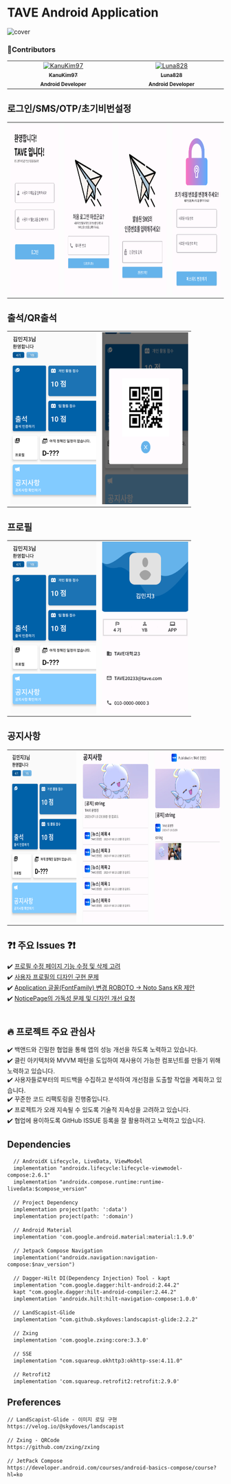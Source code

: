 # TAVE Android Application
![cover](https://github.com/Team-Crackdown/.github-private/assets/74421057/f903ba3a-b1c3-423e-a196-2f3f293111d5)

### 🙌Contributors
<table>
  <tbody>
    <tr>
      <td align="center" valign="top" width="14.28%">
        <a href="https://github.com/KanuKim97">
        <img src="https://avatars.githubusercontent.com/u/74421057?v=4" width="100px;" alt="KanuKim97"/>
        <br />
          <sub>
            <b>KanuKim97</b>
          </sub>
        </a>
        <br />
        <sub>
            <b>Android Developer</b>
        </sub>
        <br />
     </td>
     <td align="center" valign="top" width="14.28%">
       <a href="https://github.com/Luna828">
       <img src="https://avatars.githubusercontent.com/u/93186591?v=4" width="100px;" alt="Luna828"/>
       <br />
         <sub>
           <b>Luna828</b>
         </sub>
       </a>
       <br />
       <sub>
           <b>Android Developer</b>
       </sub>
       <br />
     </td>
    </tr>
  </tbody>
</table>

## 로그인/SMS/OTP/초기비번설정
<table>
  <tr>
    <td><img src="/imges/image.png" width="300" height="400" /></td>
    <td><img src="/imges/image-1.png" width="300" height="400" /></td>
    <td><img src="/imges/image-2.png" width="300" height="400" /></td>
    <td><img src="/imges/image-3.png" width="300" height="400"/></td>
  <tr>
</table>

## 출석/QR출석
<table>
  <tr>
    <td><img src="/imges/image-4.png" width="200" height="400" /></td>
    <td><img src="/imges/image-5.png" width="200" height="400" /></td>
  <tr>
</table>

## 프로필
<table>
  <tr>
    <td><img src="/imges/image-4.png" width="200" height="400" /></td>
    <td><img src="/imges/image-6.png" width="200" height="400" /></td>
  <tr>
</table>

## 공지사항
<table>
  <tr>
    <td><img src="/imges/image-4.png" width="200" height="400" /></td>
    <td><img src="/imges/image-7.png" width="200" height="400" /></td>
    <td><img src="/imges/image-8.png" width="200" height="400" /></td>
  <tr>
</table>

## :question::exclamation: 주요 Issues :question::exclamation:
:heavy_check_mark: [프로필 수정 페이지 기능 수정 및 삭제 고려](https://github.com/Team-Crackdown/TAVE-Android/issues/10)
</br>:heavy_check_mark: [사용자 프로필의 디자인 구현 문제](https://github.com/Team-Crackdown/TAVE-Android/issues/3)
</br>:heavy_check_mark: [Application 글꼴(FontFamily) 변경 ROBOTO -> Noto Sans KR 제안](https://github.com/Team-Crackdown/TAVE-Android/issues/5)
</br>:heavy_check_mark: [NoticePage의 가독성 문제 및 디자인 개선 요청](https://github.com/Team-Crackdown/TAVE-Android/issues/7)
</br>
</br>



## :fire: 프로젝트 주요 관심사
:heavy_check_mark: 백앤드와 긴밀한 협업을 통해 앱의 성능 개선을 하도록 노력하고 있습니다.
</br>:heavy_check_mark: 클린 아키텍처와 MVVM 패턴을 도입하여 재사용이 가능한 컴포넌트를 만들기 위해 노력하고 있습니다. 
</br>:heavy_check_mark: 사용자들로부터의 피드백을 수집하고 분석하여 개선점을 도출할 작업을 계획하고 있습니다.
</br>:heavy_check_mark: 꾸준한 코드 리팩토링을 진행중입니다.
</br>:heavy_check_mark: 프로젝트가 오래 지속될 수 있도록 기술적 지속성을 고려하고 있습니다.
</br>:heavy_check_mark: 협업에 용이하도록 GitHub ISSUE 등록을 잘 활용하려고 노력하고 있습니다. 

## Dependencies
```
  // AndroidX Lifecycle, LiveData, ViewModel
  implementation "androidx.lifecycle:lifecycle-viewmodel-compose:2.6.1"
  implementation "androidx.compose.runtime:runtime-livedata:$compose_version"

  // Project Dependency
  implementation project(path: ':data')
  implementation project(path: ':domain')

  // Android Material
  implementation 'com.google.android.material:material:1.9.0'

  // Jetpack Compose Navigation
  implementation("androidx.navigation:navigation-compose:$nav_version")

  // Dagger-Hilt DI(Dependency Injection) Tool - kapt
  implementation "com.google.dagger:hilt-android:2.44.2"
  kapt "com.google.dagger:hilt-android-compiler:2.44.2"
  implementation 'androidx.hilt:hilt-navigation-compose:1.0.0'

  // LandScapist-Glide
  implementation "com.github.skydoves:landscapist-glide:2.2.2"

  // Zxing
  implementation 'com.google.zxing:core:3.3.0'

  // SSE
  implementation "com.squareup.okhttp3:okhttp-sse:4.11.0"

  // Retrofit2
  implementation 'com.squareup.retrofit2:retrofit:2.9.0'
```

## Preferences
```
// LandScapist-Glide - 이미지 로딩 구현
https://velog.io/@skydoves/landscapist

// Zxing - QRCode
https://github.com/zxing/zxing

// JetPack Compose
https://developer.android.com/courses/android-basics-compose/course?hl=ko
```
